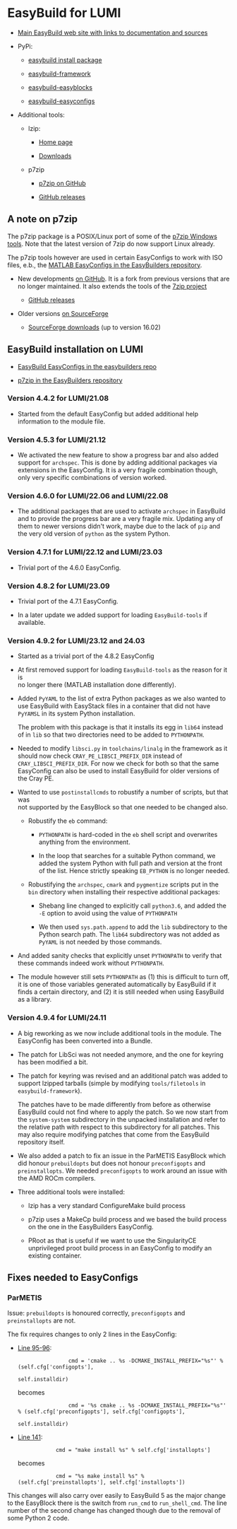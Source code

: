 # EasyBuild for LUMI

-   [Main EasyBuild web site with links to documentation and sources](https://easybuild.io/)

-   PyPi:

    -   [easybuild install package](https://pypi.org/project/easybuild/)

    -   [easybuild-framework](https://pypi.org/project/easybuild-framework/)

    -   [easybuild-easyblocks](https://pypi.org/project/easybuild-easyblocks/)

    -   [easybuild-easyconfigs](https://pypi.org/project/easybuild-easyconfigs/)

-   Additional tools:

    -   lzip:

        -   [Home page](https://www.nongnu.org/lzip/)
    
    	  -   [Downloads](https://download.savannah.gnu.org/releases/lzip/)
    	  
    -   p7zip
    
        -   [p7zip on GitHub](https://github.com/p7zip-project/p7zip/)

        -   [GitHub releases](https://github.com/p7zip-project/p7zip/releases)
    
    
## A note on p7zip

The p7zip package is a POSIX/Linux port of some of the 
[p7zip Windows tools](https://www.7-zip.org/).
Note that the latest version of 7zip do now support Linux already.

The p7zip tools however are used in certain EasyConfigs to work with ISO files,
e.b., the [MATLAB EasyConfigs in the EasyBuilders repository](https://github.com/easybuilders/easybuild-easyconfigs/tree/develop/easybuild/easyconfigs/m/MATLAB).

-   New developments [on GitHub](https://github.com/p7zip-project/p7zip/).
    It is a fork from previous versions that are no longer maintained.
    It also extends the tools of the [7zip project](https://sourceforge.net/projects/sevenzip/)

    -   [GitHub releases](https://github.com/p7zip-project/p7zip/releases)


-   Older versions [on SourceForge](https://p7zip.sourceforge.net/)

    -   [SourceForge downloads](https://sourceforge.net/projects/p7zip/files/p7zip/)
        (up to version 16.02)



## EasyBuild installation on LUMI

-   [EasyBuild EasyConfigs in the easybuilders repo](https://github.com/easybuilders/easybuild-easyconfigs/tree/develop/easybuild/easyconfigs/e/EasyBuild)

-   [p7zip in the EasyBuilders repository](https://github.com/easybuilders/easybuild-easyconfigs/tree/develop/easybuild/easyconfigs/p/p7zip)


### Version 4.4.2 for LUMI/21.08

-   Started from the default EasyConfig but added additional help information
    to the module file.


### Version 4.5.3 for LUMI/21.12

-   We activated the new feature to show a progress bar and also added support
    for `archspec`. This is done by adding additional packages via extensions
    in the EasyConfig. It is a very fragile combination though, only very
    specific combinations of version worked.


### Version 4.6.0 for LUMI/22.06 and LUMI/22.08

-   The additional packages that are used to activate `archspec` in EasyBuild
    and to provide the progress bar are a very fragile mix. Updating any of them
    to newer versions didn't work, maybe due to the lack of `pip` and the very
    old version of `python` as the system Python.

### Version 4.7.1 for LUMI/22.12 and LUMI/23.03

-   Trivial port of the 4.6.0 EasyConfig.


### Version 4.8.2 for LUMI/23.09

-   Trivial port of the 4.7.1 EasyConfig.

-   In a later update we added support for loading `EasyBuild-tools` if available.


### Version 4.9.2 for LUMI/23.12 and 24.03

-   Started as a trivial port of the 4.8.2 EasyConfig

-   At first removed support for loading `EasyBuild-tools` as the reason for it is  
    no longer there (MATLAB installation done differently).
    
-   Added `PyYAML` to the list of extra Python packages as we also wanted to use EasyBuild
    with EasyStack files in a container that did not have `PyYAMSL` in its system Python
    installation.
    
    The problem with this package is that it installs its egg in `lib64` instead of 
    in `lib` so that two directories need to be added to `PYTHONPATH`.

-   Needed to modify `libsci.py` in `toolchains/linalg` in the framework as it should
    now check `CRAY_PE_LIBSCI_PREFIX_DIR` instead of `CRAY_LIBSCI_PREFIX_DIR`. For now
    we check for both so that the same EasyConfig can also be used to install EasyBuild
    for older versions of the Cray PE.
    
-   Wanted to use `postinstallcmds` to robustify a number of scripts, but that was  
    not supported by the EasyBlock so that one needed to be changed also.
    
    -   Robustify the `eb` command:
    
        -   `PYTHONPATH` is hard-coded in the `eb` shell script and overwrites anything 
            from the environment.
            
        -   In the loop that searches for a suitable Python command, we added the system
            Python with full path and version at the front of the list. Hence strictly
            speaking `EB_PYTHON` is no longer needed.

    -   Robustifying the `archspec`, `cmark` and `pygmentize` scripts put in the `bin`
        directory when installing their respective additional packages:
        
        -   Shebang line changed to explicitly call `python3.6`, and added the `-E` 
            option to avoid using the value of `PYTHONPATH`
            
        -   We then used `sys.path.append` to add the `lib` subdirectory to the Python 
            search path. The `lib64` subdirectory was not added as `PyYAML` is not needed
            by those commands.

-   And added sanity checks that explicitly unset `PYTHONPATH` to verify that these commands
    indeed work without `PYTHONPATH`.
    
-   The module however still sets `PYTHONPATH` as (1) this is difficult to turn off, it is 
    one of those variables generated automatically by EasyBuild if it finds a certain directory,
    and (2) it is still needed when using EasyBuild as a library.

    
### Version 4.9.4 for LUMI/24.11

-   A big reworking as we now include additional tools in the module. The EasyConfig 
    has been converted into a Bundle.

-   The patch for LibSci was not needed anymore, and the one for keyring has been modified 
    a bit.
    
-   The patch for keyring was revised and an additional patch was added to support 
    lzipped tarballs (simple by modifying `tools/filetools` in `easybuild-framework`). 
    
    The patches have to be made differently from before as otherwise EasyBuild could not find
    where to apply the patch. So we now start from the `system-system` subdirectory 
    in the unpacked installation and refer to the relative path with respect to this subdirectory
    for all patches. This may also require modifying patches that come from the EasyBuild 
    repository itself.
    
-   We also added a patch to fix an issue in the ParMETIS EasyBlock which did honour 
    `prebuildopts` but does not honour `preconfigopts` and `preinstallopts`. We needed
    `preconfigopts` to work around an issue with the AMD ROCm compilers.
    
-   Three additional tools were installed:

    -   lzip has a very standard ConfigureMake build process
    
    -   p7zip uses a MakeCp build process and we based the build process on the one 
        in the EasyBuilders EasyConfig.

    -   PRoot as that is useful if we want to use the SingularityCE unprivileged proot 
        build process in an EasyConfig to modify an existing container.


## Fixes needed to EasyConfigs

### ParMETIS

Issue: `prebuildopts` is honoured correctly, `preconfigopts` and `preinstallopts` are 
not.

The fix requires changes to only 2 lines in the EasyConfig:

-   [Line 95-96](https://github.com/easybuilders/easybuild-easyblocks/blob/easybuild-easyblocks-v4.9.4/easybuild/easyblocks/p/parmetis.py#L95):

    ```
                    cmd = 'cmake .. %s -DCMAKE_INSTALL_PREFIX="%s"' % (self.cfg['configopts'],
                                                                       self.installdir)
    ```
    becomes
    ```
                    cmd = '%s cmake .. %s -DCMAKE_INSTALL_PREFIX="%s"' % (self.cfg['preconfigopts'], self.cfg['configopts'],
                                                                       self.installdir)
    ```
    
-   [Line 141](https://github.com/easybuilders/easybuild-easyblocks/blob/easybuild-easyblocks-v4.9.4/easybuild/easyblocks/p/parmetis.py#L141):
    ```
                cmd = "make install %s" % self.cfg['installopts']
    
    ```
    becomes
    ```
                cmd = "%s make install %s" % (self.cfg['preinstallopts'], self.cfg['installopts'])
    ```
    
This changes will also carry over easily to EasyBuild 5 as the major change to the EasyBlock 
there is the switch from `run_cmd` to `run_shell_cmd`. The line number of the second change has
changed though due to the removal of some Python 2 code.
